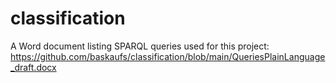 # classification
A Word document listing SPARQL queries used for this project: https://github.com/baskaufs/classification/blob/main/QueriesPlainLanguage_draft.docx

